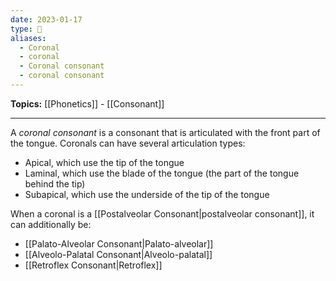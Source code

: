 ```yaml
---
date: 2023-01-17
type: 🧠
aliases:
  - Coronal
  - coronal
  - Coronal consonant
  - coronal consonant
---
```


**Topics:** [[Phonetics]] - [[Consonant]]

---

A _coronal consonant_ is a consonant that is articulated with the front part of the tongue. Coronals can have several articulation types:

- Apical, which use the tip of the tongue
- Laminal, which use the blade of the tongue (the part of the tongue behind the tip)
- Subapical, which use the underside of the tip of the tongue

When a coronal is a [[Postalveolar Consonant|postalveolar consonant]], it can additionally be:

- [[Palato-Alveolar Consonant|Palato-alveolar]]
- [[Alveolo-Palatal Consonant|Alveolo-palatal]]
- [[Retroflex Consonant|Retroflex]]
